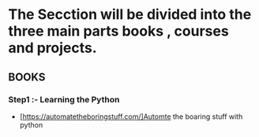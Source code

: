 # The Secction will be divided into the  three main parts books , courses and projects. 

## BOOKS

### Step1 :- Learning the Python

* [https://automatetheboringstuff.com/]Automte the boaring stuff with python
